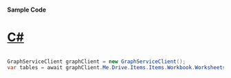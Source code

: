 #### Sample Code
# [C#](#tab/Csharp)

```C#

GraphServiceClient graphClient = new GraphServiceClient();
var tables = await graphClient.Me.Drive.Items.Items.Workbook.Worksheets.Worksheets.Tables.Request().GetAsync();

```